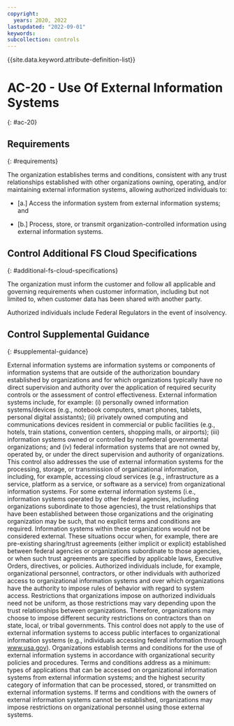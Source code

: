 ```yaml
---
copyright:
  years: 2020, 2022
lastupdated: "2022-09-01"
keywords: 
subcollection: controls
---
```



{{site.data.keyword.attribute-definition-list}}


# AC-20 - Use Of External Information Systems
{: #ac-20}

## Requirements
{: #requirements}

The organization establishes terms and conditions, consistent with any trust relationships established with other organizations owning, operating, and/or maintaining external information systems, allowing authorized individuals to:

- \[a.\] Access the information system from external information systems; and

- \[b.\] Process, store, or transmit organization-controlled information using external information systems.

## Control Additional FS Cloud Specifications
{: #additional-fs-cloud-specifications}

The organization must inform the customer and follow all applicable and governing requirements when customer information, including but not limited to, when customer data has been shared with another party.

Authorized individuals include Federal Regulators in the event of insolvency.

## Control Supplemental Guidance
{: #supplemental-guidance}

External information systems are information systems or components of information systems that are outside of the authorization boundary established by organizations and for which organizations typically have no direct supervision and authority over the application of required security controls or the assessment of control effectiveness. External information systems include, for example: (i) personally owned information systems/devices (e.g., notebook computers, smart phones, tablets, personal digital assistants); (ii) privately owned computing and communications devices resident in commercial or public facilities (e.g., hotels, train stations, convention centers, shopping malls, or airports); (iii) information systems owned or controlled by nonfederal governmental organizations; and (iv) federal information systems that are not owned by, operated by, or under the direct supervision and authority of organizations. This control also addresses the use of external information systems for the processing, storage, or transmission of organizational information, including, for example, accessing cloud services (e.g., infrastructure as a service, platform as a service, or software as a service) from organizational information systems. For some external information systems (i.e., information systems operated by other federal agencies, including organizations subordinate to those agencies), the trust relationships that have been established between those organizations and the originating organization may be such, that no explicit terms and conditions are required. Information systems within these organizations would not be considered external. These situations occur when, for example, there are pre-existing sharing/trust agreements (either implicit or explicit) established between federal agencies or organizations subordinate to those agencies, or when such trust agreements are specified by applicable laws, Executive Orders, directives, or policies. Authorized individuals include, for example, organizational personnel, contractors, or other individuals with authorized access to organizational information systems and over which organizations have the authority to impose rules of behavior with regard to system access. Restrictions that organizations impose on authorized individuals need not be uniform, as those restrictions may vary depending upon the trust relationships between organizations. Therefore, organizations may choose to impose different security restrictions on contractors than on state, local, or tribal governments. This control does not apply to the use of external information systems to access public interfaces to organizational information systems (e.g., individuals accessing federal information through www.usa.gov). Organizations establish terms and conditions for the use of external information systems in accordance with organizational security policies and procedures. Terms and conditions address as a minimum: types of applications that can be accessed on organizational information systems from external information systems; and the highest security category of information that can be processed, stored, or transmitted on external information systems. If terms and conditions with the owners of external information systems cannot be established, organizations may impose restrictions on organizational personnel using those external systems.
